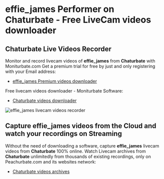 # effie_james Performer on Chaturbate - Free LiveCam videos downloader

## Chaturbate Live Videos Recorder

Monitor and record livecam videos of **effie_james** from **Chaturbate** with Moniturbate.com
Get a premium trial for free by just and only registering with your Email address:
* [effie_james Premium videos downloader](https://moniturbate.com/request-demo-licence-key.html)

Free livecam videos downloader - Moniturbate Software:
* [Chaturbate videos downloader](https://moniturbate.com/moniturbate-download-software.html)

![effie_james livecam videos recorder](https://peachurnet.com/templates/moniturbate-software.png)


## Capture effie_james videos from the Cloud and watch your recordings on Streaming

Without the need of downloading a software, capture **effie_james** livecam videos from **Chaturbate** 100% online.
Watch Livecam archives from **Chaturbate** unlimitedly from thousands of existing recordings, only on Peachurbate.com and its websites network:
* [Chaturbate videos archives](https://peachurnet.com/)